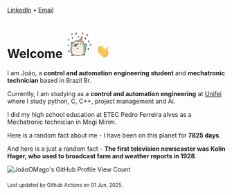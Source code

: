 [LinkedIn](https://www.linkedin.com/in/joão-pedro-gozzoli-b95641301/) &bull;
[Email](joaopedrogozzoli@gmail.com)

# Welcome <img src="happy.gif" height="64px" /> <img src="wave.gif" height="32px" />

I am João, a  **control and automation engineering student** and **mechatronic technician** based in Brazil Br.

Currently, I am studying as a **control and automation engineering** at [Unifei](https://unifei.edu.br) where I study python, C, C++, project management and Ai.

I did my high school education at ETEC Pedro Ferreira alves as a Mechatronic technician in Mogi Mirim.

Here is a random fact about me - I have been on this planet for **7825 days**.

And here is a just a random fact -  **The first television newscaster was Kolin Hager, who used to broadcast farm and weather reports in 1928**.

![JoãoOMago's GitHub Profile View Count](https://komarev.com/ghpvc/?username=JoaoOMago)

<sub>Last updated by Github Actions on 01 Jun, 2025.</sub>

